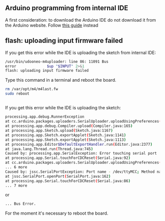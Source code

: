 ## Arduino programming from internal IDE

A first consideration: to download the Arduino IDE do not download it from the Arduino website. Follow [this guide](http://www.udoo.org/docs-neo/Getting_Started/Use_as_an_Arduino.html) instead


## flash: uploading input firmware failed
If you get this error while the IDE is uploading the sketch from internal IDE:

``` bash
/usr/bin/udooneo-m4uploader: line 86: 11091 Bus
error              $up "$INPUT" 2>&1
flash: uploading input firmware failed
```

Type this command in a terminal and reboot the board.

``` bash
rm /var/opt/m4/m4last.fw
sudo reboot
```


##
If you get this error while the IDE is uploading the sketch:

``` bash
processing.app.debug.RunnerException
at cc.arduino.packages.uploaders.SerialUploader.uploadUsingPreferences(SerialUploader.java:131)
at processing.app.debug.Compiler.upload(Compiler.java:165)
at processing.app.Sketch.upload(Sketch.java:1167)
at processing.app.Sketch.exportApplet(Sketch.java:1141)
at processing.app.Sketch.exportApplet(Sketch.java:1113)
at processing.app.Editor$DefaultExportHandler.run(Editor.java:2377)
at java.lang.Thread.run(Thread.java:745)
Caused by: processing.app.SerialException: Error touching serial port '/dev/ttyMCC'.
at processing.app.Serial.touchForCDCReset(Serial.java:92)
at cc.arduino.packages.uploaders.SerialUploader.uploadUsingPreferences(SerialUploader.java:120)
... 6 more
Caused by: jssc.SerialPortException: Port name - /dev/ttyMCC; Method name - openPort(); Exception type - Port busy.
at jssc.SerialPort.openPort(SerialPort.java:162)
at processing.app.Serial.touchForCDCReset(Serial.java:86)
... 7 more
```

or

``` bash
... Bus Error.
```

For the moment it's necessary to reboot the board.
